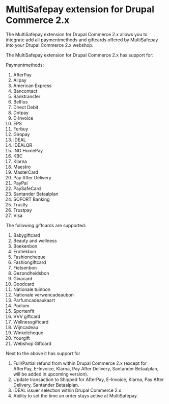 # MultiSafepay extension for Drupal Commerce 2.x

The MultiSafepay extension for Drupal Commerce 2.x allows you to integrate add all paymentmethods and giftcards offered by MultiSafepay into your Drupal Commerce 2.x webshop.

The MultiSafepay extension for Drupal Commerce 2.x has support for:

Paymentmethods:
1. AfterPay
2. Alipay
3. American Express
4. Bancontact
5. Banktransfer
6. Belfius
7. Direct Debit
8. Dotpay
9. E-Invoice
10. EPS
11. Ferbuy
12. Giropay
13. iDEAL
14. iDEALQR
15. ING HomePay
16. KBC
17. Klarna
18. Maestro
19. MasterCard
20. Pay After Delivery
21. PayPal
22. PaySafeCard
23. Santander Betaalplan
24. SOFORT Banking
25. Trustly
26. Trustpay
27. Visa

The following giftcards are supported:
1. Babygiftcard
2. Beauty and wellness
3. Boekenbon
4. Erotiekbon
5. Fashioncheque
6. Fashiongiftcard
7. Fietsenbon
8. Gezondheidsbon
9. Givacard
10. Goodcard
11. Nationale tuinbon
12. Nationale verwencadeaubon
13. Parfumcadeaukaart
14. Podium
15. Sportenfit
16. VVV giftcard
17. Wellnessgiftcard
18. Wijncadeau
19. Winkelcheque
20. Yourgift
21. Webshop Giftcard

Next to the above it has support for
1. Full/Partial refund from within Drupal Commerce 2.x (except for AfterPay, E-Invoice, Klarna, Pay After Delivery, Santander Betaalplan, will be added in upcoming version).
2. Update transaction to Shipped for AfterPay, E-Invoice, Klarna, Pay After Delivery, Santander Betaalplan.
3. iDEAL issuer selection within Drupal Commerce 2.x
4. Ability to set the time an order stays active at MultiSafepay.